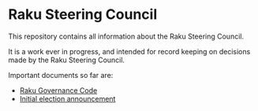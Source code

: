 # Raku Steering Council

This repository contains all information about the Raku Steering Council.

It is a work ever in progress, and intended for record keeping on decisions
made by the Raku Steering Council.

Important documents so far are:

- [Raku Governance Code](https://github.com/Raku/RSC/blob/main/papers/Raku_Steering_Council_Code.md)
- [Initial election announcement](https://github.com/Raku/RSC/blob/main/announcements/20200720.md)
